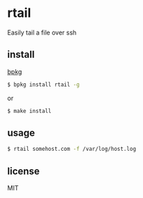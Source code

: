 rtail
=====

Easily tail a file over ssh

## install

[bpkg](https://github.com/bpkg/bpkg)

```sh
$ bpkg install rtail -g
```

or

```sh
$ make install
```

## usage

```sh
$ rtail somehost.com -f /var/log/host.log
```

## license

MIT
